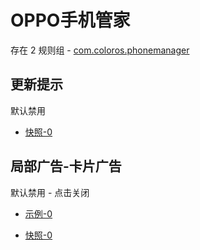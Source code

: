 # OPPO手机管家

存在 2 规则组 - [com.coloros.phonemanager](/src/apps/com.coloros.phonemanager.ts)

## 更新提示

默认禁用

- [快照-0](https://i.gkd.li/import/13194979)

## 局部广告-卡片广告

默认禁用 - 点击关闭

- [示例-0](https://m.gkd.li/57941037/4d8b27a4-f129-479e-871b-bc6f664072ae)

- [快照-0](https://i.gkd.li/import/14317524)
